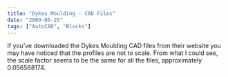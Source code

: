 ```yaml
---
title: "Dykes Moulding - CAD Files"
date: "2009-05-25"
tags: ["AutoCAD", "Blocks"]
---
```


If you’ve downloaded the Dykes Moulding CAD files from their website you may have noticed that the profiles are not to scale. From what I could see, the scale factor seems to be the same for all the files, approximately 0.056568174.
